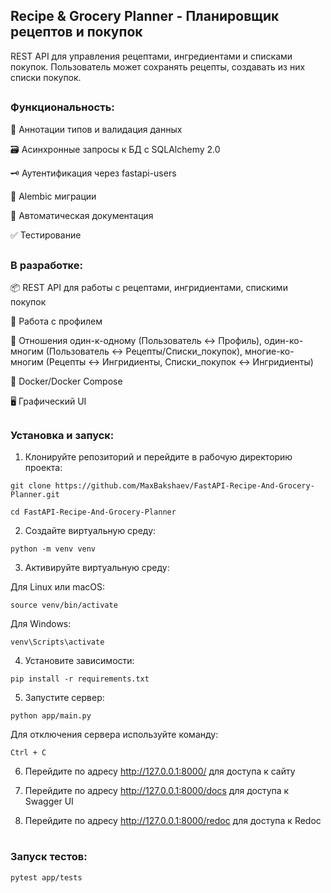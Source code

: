 ## Recipe & Grocery Planner - Планировщик рецептов и покупок

REST API для управления рецептами, ингредиентами и списками покупок. Пользователь может сохранять рецепты, создавать из них списки покупок.
##
### Функциональность:

📐 Аннотации типов и валидация данных

🗃️ Асинхронные запросы к БД с SQLAlchemy 2.0  

🗝️ Аутентификация через fastapi-users

📄 Alembic миграции

📝 Автоматическая документация

✅ Тестирование

##

### В разработке:

📦 REST API для работы с рецептами, ингридиентами, спискими покупок

🧑 Работа с профилем

🔁 Отношения один-к-одному (Пользователь ↔ Профиль), один-ко-многим (Пользователь ↔ Рецепты/Списки_покупок), многие-ко-многим (Рецепты ↔ Ингридиенты, Списки_покупок ↔ Ингридиенты)

🐳 Docker/Docker Compose

🖥️ Графический UI

##

### Установка и запуск:

1. Клонируйте репозиторий и перейдите в рабочую директорию проекта:
```
git clone https://github.com/MaxBakshaev/FastAPI-Recipe-And-Grocery-Planner.git
```
```
cd FastAPI-Recipe-And-Grocery-Planner
```

2. Создайте виртуальную среду:
```
python -m venv venv
```

3. Активируйте виртуальную среду:

Для Linux или macOS:
```
source venv/bin/activate
```
Для Windows:
```
venv\Scripts\activate
```

4. Установите зависимости:
```
pip install -r requirements.txt
```

5. Запустите сервер:
```
python app/main.py
```
Для отключения сервера используйте команду:
```
Ctrl + C
```

6. Перейдите по адресу http://127.0.0.1:8000/ для доступа к сайту

7. Перейдите по адресу http://127.0.0.1:8000/docs для доступа к Swagger UI

8. Перейдите по адресу http://127.0.0.1:8000/redoc для доступа к Redoc

#
### Запуск тестов:
```
pytest app/tests
```